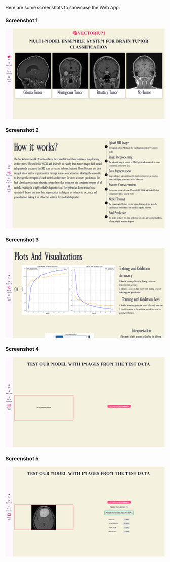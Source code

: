 
Here are some screenshots to showcase the Web App:

### Screenshot 1
![Screenshot 1](flutter_dl_flash_integration/images/Screenshot%20(554).png)

### Screenshot 2
![Screenshot 2](flutter_dl_flash_integration/images/Screenshot%20(555).png)

### Screenshot 3
![Screenshot 3](flutter_dl_flash_integration/images/Screenshot%20(556).png)

### Screenshot 4
![Screenshot 4](flutter_dl_flash_integration/images/Screenshot%20(557).png)

### Screenshot 5
![Screenshot 4](flutter_dl_flash_integration/images/Screenshot%20(558).png)
